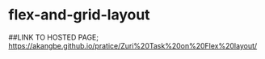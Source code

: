 # flex-and-grid-layout
##LINK TO HOSTED PAGE; https://akangbe.github.io/pratice/Zuri%20Task%20on%20Flex%20layout/
